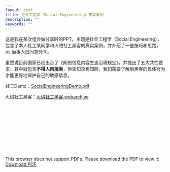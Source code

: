 ```yaml
---
layout: post
title: 社会工程学（Social Engineering）真实案例
description: ""
keywords: ""
---
```


这是我在某次组会做分享时的PPT，主题是社会工程学（Social Engineering），包含了本人社工某同学和火绒社工黑客的真实案例，并介绍了一些技巧和思路，ps.当事人已同意分享。

虽然说目前国家已经出台了《网络信息内容生态治理规定》，并提出了五大共性要求，其中就包含**不得人肉搜索**，但未知攻焉知防，我们需要了解到黑客的具体行为才能更好地保护自己的敏感信息。

社工Demo：[SocialEngineeringDemo.pdf](https://ai-sewell.me/assets/images/2020-03-07/SocialEngineeringDemo.pdf)

火绒社工黑客：[火绒社工黑客.webarchive](https://ai-sewell.me/assets/images/2020-03-07/火绒社工黑客.webarchive)

<object data="https://ai-sewell.me/assets/images/2020-03-07/SocialEngineeringDemo.pdf" type="application/pdf" width="1400px" height="1400px">
    <embed src="https://ai-sewell.me/assets/images/2020-03-07/SocialEngineeringDemo.pdf">
        <p>This browser does not support PDFs. Please download the PDF to view it: <a href="https://ai-sewell.me/assets/images/2020-03-07/SocialEngineeringDemo.pdf">Download PDF</a>.</p>
    </embed>
</object>